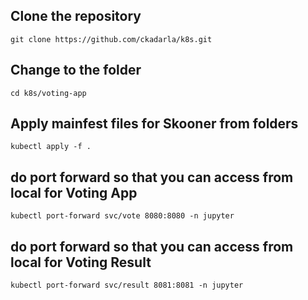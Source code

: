 ## Clone the repository 
```
git clone https://github.com/ckadarla/k8s.git
```
## Change to the folder
```
cd k8s/voting-app
```
## Apply mainfest files for Skooner from folders 
```
kubectl apply -f .
```
## do port forward so that you can access from local for Voting App
```
kubectl port-forward svc/vote 8080:8080 -n jupyter
```
## do port forward so that you can access from local for Voting Result
```
kubectl port-forward svc/result 8081:8081 -n jupyter
```
